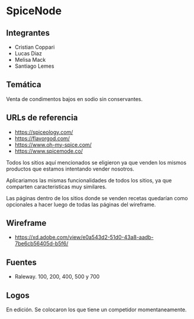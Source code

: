 # SpiceNode

## Integrantes

- Cristian Coppari
- Lucas Diaz
- Melisa Mack
- Santiago Lemes

## Temática

Venta de condimentos bajos en sodio sin conservantes.

## URLs de referencia

- https://spiceology.com/
- https://flavorgod.com/
- https://www.oh-my-spice.com/
- https://www.spicemode.co/

Todos los sitios aquí mencionados se eligieron ya que venden los mismos productos que estamos intentando vender nosotros.

Aplicariamos las mismas funcionalidades de todos los sitios, ya que comparten caracteristicas muy similares.

Las páginas dentro de los sitios donde se venden recetas quedarían como opcionales a hacer luego de todas las páginas del wireframe.

## Wireframe

- https://xd.adobe.com/view/e0a543d2-51d0-43a8-aadb-7be6cb56405d-b5f6/

## Fuentes

- Raleway. 100, 200, 400, 500 y 700

## Logos

En edición. Se colocaron los que tiene un competidor momentaneamente.
